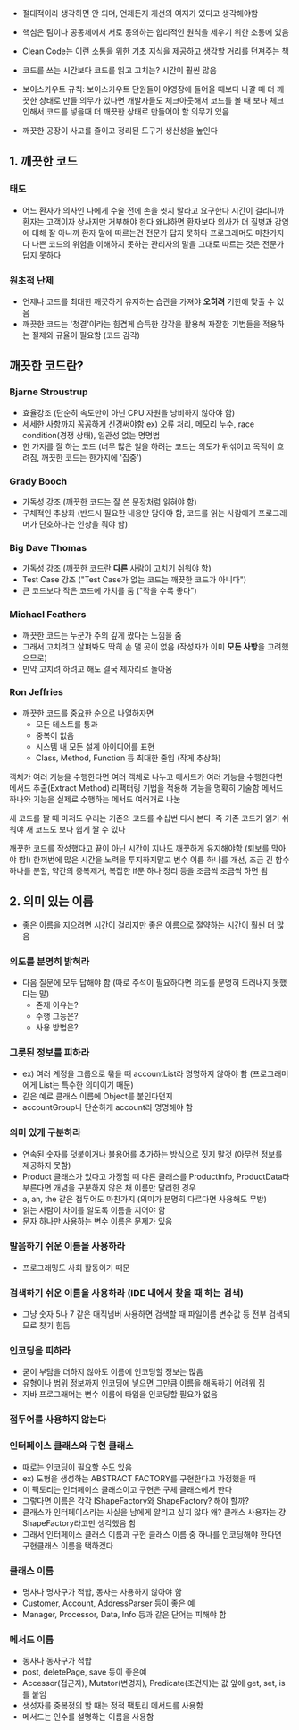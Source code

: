 
- 절대적이라 생각하면 안 되며, 언제든지 개선의 여지가 있다고 생각해야함
- 핵심은 팀이나 공동체에서 서로 동의하는 합리적인 원칙을 세우기 위한 소통에 있음
- Clean Code는 이런 소통을 위한 기초 지식을 제공하고 생각할 거리를 던져주는 책

- 코드를 쓰는 시간보다 코드를 읽고 고치는? 시간이 훨씬 많음
- 보이스카우트 규칙: 보이스카우트 단원들이 야영장에 들어올 때보다 나갈 때 더 깨끗한 상태로 만들 의무가 있다면 개발자들도 체크아웃해서 코드를 볼 때 보다 체크인해서 코드를 넣을때 더 깨끗한 상태로 만들어야 할 의무가 있음
- 깨끗한 공장이 사고를 줄이고 정리된 도구가 생산성을 높인다


## 1. 깨끗한 코드

### 태도
- 어느 환자가 의사인 나에게 수술 전에 손을 씻지 말라고 요구한다 시간이 걸리니까 환자는 고객이자 상사지만 거부해야 한다 왜냐하면 환자보다 의사가 더 질병과 감염에 대해 잘 아니까 환자 말에 따르는건 전문가 답지 못하다 프로그래머도 마찬가지다 나쁜 코드의 위험을 이해하지 못하는 관리자의 말을 그대로 따르는 것은 전문가답지 못하다

### 원초적 난제
- 언제나 코드를 최대한 깨끗하게 유지하는 습관을 가져야 **오히려** 기한에 맞출 수 있음
- 깨끗한 코드는 '청결'이라는 힘겹게 습득한 감각을 활용해 자잘한 기법들을 적용하는 절제와 규율이 필요함 (코드 감각) 

## 깨끗한 코드란?

### Bjarne Stroustrup
- 효율강조 (단순히 속도만이 아닌 CPU 자원을 낭비하지 않아야 함)
- 세세한 사항까지 꼼꼼하게 신경써야함 ex) 오류 처리, 메모리 누수, race condition(경쟁 상태), 일관성 없는 명명법
- 한 가지를 잘 하는 코드 (너무 많은 일을 하려는 코드는 의도가 뒤섞이고 목적이 흐려짐, 깨끗한 코드는 한가지에 '집중')

### Grady Booch
- 가독성 강조 (깨끗한 코드는 잘 쓴 문장처럼 읽혀야 함)
- 구체적인 추상화 (반드시 필요한 내용만 담아야 함, 코드를 읽는 사람에게 프로그래머가 단호하다는 인상을 줘야 함)

### Big Dave Thomas
- 가독성 강조 (깨끗한 코드란 **다른** 사람이 고치기 쉬워야 함)
- Test Case 강조 ("Test Case가 없는 코드는 깨끗한 코드가 아니다")
- 큰 코드보다 작은 코드에 가치를 둠 ("작을 수록 좋다")

### Michael Feathers
- 깨끗한 코드는 누군가 주의 깊게 짰다는 느낌을 줌
- 그래서 고치려고 살펴봐도 딱히 손 댈 곳이 없음 (작성자가 이미 **모든 사항**을 고려했으므로)
- 만약 고치려 하려고 해도 결국 제자리로 돌아옴

### Ron Jeffries
- 깨끗한 코드를 중요한 순으로 나열하자면
    - 모든 테스트를 통과
    - 중복이 없음
    - 시스템 내 모든 설계 아이디어를 표현
    - Class, Method, Function 등 최대한 줄임 (작게 추상화)

객체가 여러 기능을 수행한다면 여러 객체로 나누고
메서드가 여러 기능을 수행한다면 메서드 추출(Extract Method) 리팩터링 기법을 적용해 기능을 명확히 기술함
메서드 하나와 기능을 실제로 수행하는 메서드 여러개로 나눔

새 코드를 짤 때 마저도 우리는 기존의 코드를 수십번 다시 본다.
즉 기존 코드가 읽기 쉬워야 새 코드도 보다 쉽게 짤 수 있다

깨끗한 코드를 작성했다고 끝이 아닌 시간이 지나도 깨끗하게 유지해야함 (퇴보를 막아야 함!)
한꺼번에 많은 시간을 노력을 투지하지말고 변수 이름 하나를 개선, 조금 긴 함수 하나를 분할, 약간의 중복제거, 복잡한 if문 하나 정리 등을 조금씩 조금씩 하면 됨


## 2. 의미 있는 이름
- 좋은 이름을 지으려면 시간이 걸리지만 좋은 이름으로 절약하는 시간이 훨씬 더 많음

### 의도를 분명히 밝혀라
- 다음 질문에 모두 답해야 함 (따로 주석이 필요하다면 의도를 분명히 드러내지 못했다는 말)
    - 존재 이유는?
    - 수행 그능은?
    - 사용 방법은?

### 그릇된 정보를 피하라
- ex) 여러 계정을 그룹으로 묶을 때 accountList라 명명하지 않아야 함 (프로그래머에게 List는 특수한 의미이기 때문)
- 같은 예로 클래스 이름에 Object를 붙인다던지
- accountGroup나 단순하게 account라 명명해야 함

### 의미 있게 구분하라
- 연속된 숫자를 덧붙이거나 불용어를 추가하는 방식으로 짓지 말것 (아무런 정보를 제공하지 못함)
- Product 클래스가 있다고 가정할 때 다른 클래스를 ProductInfo, ProductData라 부른다면 개념을 구분하지 않은 채 이름만 달리한 경우
- a, an, the 같은 접두어도 마찬가지 (의미가 분명히 다르다면 사용해도 무방)
- 읽는 사람이 차이를 알도록 이름을 지어야 함
- 문자 하나만 사용하는 변수 이름은 문제가 있음

### 발음하기 쉬운 이름을 사용하라
- 프로그래밍도 사회 활동이기 때문

### 검색하기 쉬운 이름을 사용하라 (IDE 내에서 찾을 때 하는 검색)
- 그냥 숫자 5나 7 같은 매직넘버 사용하면 검색할 때 파일이름 변수값 등 전부 검색되므로 찾기 힘듬

### 인코딩을 피하라
- 굳이 부담을 더하지 않아도 이름에 인코딩할 정보는 많음
- 유형이나 범위 정보까지 인코딩에 넣으면 그만큼 이름을 해독하기 어려워 짐
- 자바 프로그래머는 변수 이름에 타입을 인코딩할 필요가 없음

### 접두어를 사용하지 않는다
### 인터페이스 클래스와 구현 클래스
- 때로는 인코딩이 필요할 수도 있음
- ex) 도형을 생성하는 ABSTRACT FACTORY를 구현한다고 가정했을 때
- 이 팩토리는 인터페이스 클래스이고 구현은 구체 클래스에서 한다
- 그렇다면 이름은 각각 IShapeFactory와 ShapeFactory? 해야 할까?
- 클래스가 인터페이스라는 사실을 남에게 알리고 싶지 않다 왜? 클래스 사용자는 걍 ShapeFactory라고만 생각했음 함
- 그래서 인터페이스 클래스 이름과 구현 클래스 이름 중 하나를 인코딩해야 한다면 구현클래스 이름을 택하겠다 

### 클래스 이름
- 명사나 명사구가 적합, 동사는 사용하지 않아야 함
- Customer, Account, AddressParser 등이 좋은 예
- Manager, Processor, Data, Info 등과 같은 단어는 피해야 함

### 메서드 이름
- 동사나 동사구가 적합
- post, deletePage, save 등이 좋은예
- Accessor(접근자), Mutator(변경자), Predicate(조건자)는 값 앞에 get, set, is를 붙임
- 생성자를 중복정의 할 때는 정적 팩토리 메서드를 사용함
- 메서드는 인수를 설명하는 이름을 사용함
